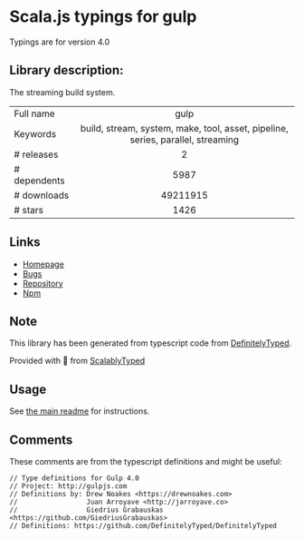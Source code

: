 
# Scala.js typings for gulp

Typings are for version 4.0

## Library description:
The streaming build system.

|                    |                 |
| ------------------ | :-------------: |
| Full name          | gulp |
| Keywords           | build, stream, system, make, tool, asset, pipeline, series, parallel, streaming |
| # releases         | 2 |
| # dependents       | 5987 |
| # downloads        | 49211915 |
| # stars            | 1426 |

## Links
- [Homepage](http://gulpjs.com)
- [Bugs](https://github.com/gulpjs/gulp/issues)
- [Repository](https://github.com/gulpjs/gulp)
- [Npm](https://www.npmjs.com/package/gulp)
    


## Note
This library has been generated from typescript code from [DefinitelyTyped](https://definitelytyped.org).

Provided with :purple_heart: from [ScalablyTyped](https://github.com/oyvindberg/ScalablyTyped)

## Usage
See [the main readme](../../readme.md) for instructions.

## Comments

These comments are from the typescript definitions and might be useful:
```
// Type definitions for Gulp 4.0
// Project: http://gulpjs.com
// Definitions by: Drew Noakes <https://drewnoakes.com>
//                 Juan Arroyave <http://jarroyave.co>
//                 Giedrius Grabauskas <https://github.com/GiedriusGrabauskas>
// Definitions: https://github.com/DefinitelyTyped/DefinitelyTyped

```


